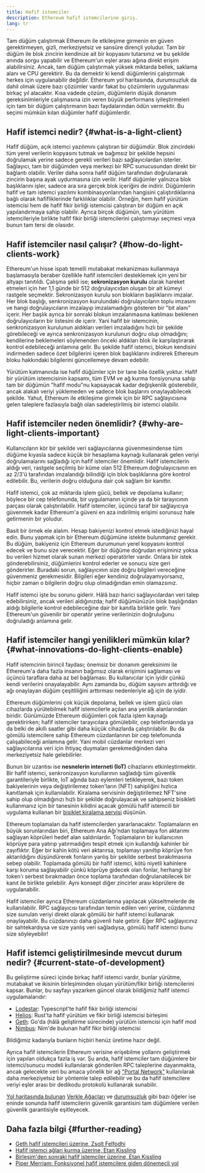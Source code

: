 ```yaml
---
title: Hafif istemciler
description: Ethereum hafif istemcilerine giriş.
lang: tr
---
```


Tam düğüm çalıştırmak Ethereum ile etkileşime girmenin en güven gerektirmeyen, gizli, merkeziyetsiz ve sansüre dirençli yoludur. Tam bir düğüm ile blok zincirin kendinize ait bir kopyasını tutarsınız ve bu şekilde anında sorgu yapabilir ve Ethereum'un eşler arası ağına direkt erişim alabilirsiniz. Ancak, tam düğüm çalıştırmak yüksek miktarda bellek, saklama alanı ve CPU gerektirir. Bu da demektir ki kendi düğümlerini çalıştırmak herkes için uygulanabilir değildir. Ethereum yol haritasında, durumsuzluk da dahil olmak üzere bazı çözümler vardır fakat bu çözümlerin uygulanması birkaç yıl alacaktır. Kısa vadede çözüm, düğümlerin düşük donanım gereksinimleriyle çalışmasına izin veren büyük performans iyileştirmeleri için tam bir düğüm çalıştırmanın bazı faydalarından ödün vermektir. Bu seçimi mümkün kılan düğümler hafif düğümlerdir.

## Hafif istemci nedir? {#what-is-a-light-client}

Hafif düğüm, açık istemci yazılımını çalıştıran bir düğümdür. Blok zincirdeki tüm yerel verilerin kopyasını tutmak ve bağımsız bir şekilde hepsini doğrulamak yerine sadece gerekli verileri bazı sağlayıcılardan isterler. Sağlayıcı, tam bir düğümden veya merkezi bir RPC sunucusundan direkt bir bağlantı olabilir. Veriler daha sonra hafif düğüm tarafından doğrulanarak zincirin başına ayak uydurmasına izin verilir. Hafif düğümler yalnızca blok başlıklarını işler, sadece ara sıra gerçek blok içeriğini de indirir. Düğümlerin hafif ve tam istemci yazılımı kombinasyonlarından hangisini çalıştırdıklarına bağlı olarak hafifliklerinde farklılıklar olabilir. Örneğin, hem hafif yürütüm istemcisi hem de hafif fikir birliği istemcisi çalıştıran bir düğüm en açık yapılandırmaya sahip olabilir. Ayrıca birçok düğümün, tam yürütüm istemcileriyle birlikte hafif fikir birliği istemcilerini çalıştırmayı seçmesi veya bunun tam tersi de olasıdır.

## Hafif istemciler nasıl çalışır? {#how-do-light-clients-work}

Ethereum'un hisse ispatı temelli mutabakat mekanizması kullanmaya başlamasıyla beraber özellikle hafif istemcileri desteklemek için yeni bir altyapı tanıtıldı. Çalışma şekli ise; **sekronizasyon kurulu** olarak hareket etmeleri için her 1,1 günde bir 512 doğrulayıcıdan oluşan bir alt kümeyi rastgele seçmektir. Sekronizasyon kurulu son blokların başlıklarını imzalar. Her blok başlığı, senkronizasyon kurulundaki doğrulayıcıların toplu imzasını ve hangi doğrulayıcıların imzalayıp imzalamadığını gösteren bir "bit alanı" içerir. Her başlık ayrıca bir sonraki blokun imzalanmasına katılması beklenen doğrulayıcıların bir listesini de içerir. Yani hafif bir istemcinin, senkronizasyon kurulunun aldıkları verileri imzaladığını hızlı bir şekilde görebileceği ve ayrıca senkronizasyon kurulunun doğru olup olmadığını; kendilerine beklemeleri söylenenden önceki aldıkları blok ile karşılaştırarak kontrol edebileceği anlamına gelir. Bu şekilde hafif istemci, blokun kendisini indirmeden sadece özet bilgilerini içeren blok başlıklarını indirerek Ethereum bloku hakkındaki bilgilerini güncellemeye devam edebilir.

Yürütüm katmanında ise hafif düğümler için bir tane bile özellik yoktur. Hafif bir yürütüm istemcisinin kapsamı, tüm EVM ve ağ kurma fonsiyonuna sahip tam bir düğümün "hafif modu"nu kapsayacak kadar değişkenlik gösterebilir, ancak alakalı veriyi yüklemeden ve sadece blok başlarını onaylayabilecek şekilde. Yahut, Ethereum ile etkileşime girmek için bir RPC sağlayıcısına gelen taleplere fazlasıyla bağlı olan sadeleştirilmiş bir istemci olabilir.

## Hafif istemciler neden önemlidir? {#why-are-light-clients-important}

Kullanıcıların kör bir şekilde veri sağlayıcılarına güvenmesindense tüm düğüme kıyasla sadece küçük bir hesaplama kaynağı kullanarak gelen veriyi doğrulamalarını sağladığı için hafif istemciler önemlidir. Hafif istemcilerin aldığı veri, rastgele seçilmiş bir küme olan 512 Ethereum doğrulayıcısının en az 2/3'ü tarafından imzalandığı bilindiği için blok başlıklarına göre kontrol edilebilir. Bu, verilerin doğru olduğuna dair çok sağlam bir kanıttır.

Hafif istemci, çok az miktarda işlem gücü, bellek ve depolama kullanır; böylece bir cep telefonunda, bir uygulamanın içinde ya da bir tarayıcının parçası olarak çalıştırılabilir. Hafif istemciler, üçüncü taraf bir sağlayıcıya güvenmek kadar Ethereum'a güveni en aza indirilmiş erişimi sorunsuz hale getirmenin bir yoludur.

Basit bir örnek ele alalım. Hesap bakiyenizi kontrol etmek istediğinizi hayal edin. Bunu yapmak için bir Ethereum düğümüne istekte bulunmanız gerekir. Bu düğüm, bakiyeniz için Ethereum durumunun yerel kopyasını kontrol edecek ve bunu size verecektir. Eğer bir düğüme doğrudan erişiminiz yoksa bu verileri hizmet olarak sunan merkezi operatörler vardır. Onlara bir istek gönderebilirsiniz, düğümlerini kontrol ederler ve sonucu size geri gönderirler. Buradaki sorun, sağlayıcının size doğru bilgileri vereceğine güvenmeniz gerekmesidir. Bilgileri eğer kendiniz doğrulayamıyorsanız, hiçbir zaman o bilgilerin doğru olup olmadığından emin olamazsınız.

Hafif istemci işte bu sorunu giderir. Hâlâ bazı harici sağlayıcılardan veri talep edebilirsiniz, ancak verileri aldığınızda; hafif düğümünüzün blok başlığından aldığı bilgilerle kontrol edebileceğine dair bir kanıtla birlikte gelir. Yani Ethereum'un güvenilir bir operatör yerine verilerinizin doğruluğunu doğruladığı anlamına gelir.

## Hafif istemciler hangi yenilikleri mümkün kılar? {#what-innovations-do-light-clients-enable}

Hafif istemcinin birincil faydası; önemsiz bir donanım gereksinimi ile Ethereum'a daha fazla insanın bağımsız olarak erişimini sağlaması ve üçüncü taraflara daha az bel bağlaması. Bu kullanıcılar için iyidir çünkü kendi verilerini onayalayabilir. Aynı zamanda bu, düğüm sayısını arttırdığı ve ağı onaylayan düğüm çeşitliliğini arttırması nedenleriyle ağ için de iyidir.

Ethereum düğümlerini çok küçük depolama, bellek ve işlem gücü olan cihazlarda yürütebilmek hafif istemcilerle açılan ana yenlilk alanlarından biridir. Günümüzde Ethereum düğümleri çok fazla işlem kaynağı gerektirirken; hafif istemciler tarayıcılara gömülebilir, cep telefonlarında ya da belki de akıllı saatler gibi daha küçük cihazlarda çalıştırılabilir. Bu da gömülü istemcilere sahip Ethereum cüzdanlarının bir cep telefonunda çalışabileceği anlamına gelir. Yani mobil cüzdanlar merkezi veri sağlayıcılarına veri için ihtiyaç duymaları gerekmediğinden daha merkeziyetsiz hale gelebilirler.

Bunun bir uzantısı ise **nesnelerin interneti (IoT)** cihazlarını etkinleştirmektir. Bir hafif istemci, senkronizasyon kurullarının sağladığı tüm güvenlik garantileriyle birlikte, IoT ağında bazı eylemleri tetikleyerek, bazı token bakiyelerinin veya değiştirilemez token'ların (NFT) sahipliğini hızlıca kanıtlamak için kullanılabilir. Kiralama servisinin değiştirilemez NFT'sine sahip olup olmadığınızı hızlı bir şekilde doğrulayacak ve sahipseniz bisikleti kullanmanız için bir tanesinin kilidini açacak gömülü hafif istemcili bir uygulama kullanan bir [bisiklet kiralama servisi](https://youtu.be/ZHNrAXf3RDE?t=929) düşünün.

Ethereum toplamaları da hafif istemcilerden yararlanacaktır. Toplamaların en büyük sorunlarından biri, Ethereum Ana Ağı'ndan toplamaya fon aktarımı sağlayan köprüleri hedef alan saldırılardır. Toplamaların bir kullanıcının köprüye para yatırıp yatırmadığını tespit etmek için kullandığı kahinler bir zayıflıktır. Eğer bir kahin kötü veri aktarırsa, toplamayı yanıltıp köprüye fon aktarıldığını düşündürerek fonların yanlış bir şekilde serbest bırakılmasına sebep olabilir. Toplamada gömülü bir hafif istemci, kötü niyetli kahinlere karşı koruma sağlayabilir çünkü köprüye gidecek olan fonlar, herhangi bir token'ı serbest bırakmadan önce toplama tarafından doğrulanabilecek bir kanıt ile birlikte gelebilir. Aynı konsept diğer zincirler arası köprülere de uygulanabilir.

Hafif istemciler ayrıca Ethereum cüzdanlarına yapılacak yükseltmelerde de kullanılabilir. RPC sağlayıcısı tarafından temin edilen veri yerine, cüzdanınız size sunulan veriyi direkt olarak gömülü bir hafif istemci kullanarak onaylayabilir. Bu cüzdanınızı daha güvenli hale getirir. Eğer RPC sağlayıcınız bir sahtekardıysa ve size yanlış veri sağladıysa, gömülü hafif istemci bunu size söyleyebilir!

## Hafif istemci geliştirilmesinde mevcut durum nedir? {#current-state-of-development}

Bu geliştirme süreci içinde birkaç hafif istemci vardır, bunlar yürütme, mutabakat ve ikisinin birleşiminden oluşan yürütüm/fikir birliği istemcilerini kapsar. Bunlar, bu sayfayı yazarken güncel olarak bildiğimiz hafif istemci uygulamalarıdır:

- [Lodestar](https://github.com/ChainSafe/lodestar/tree/unstable/packages/light-client): Typescript'te hafif fikir birliği istemcisi
- [Helios](https://github.com/a16z/helios): Rust'ta hafif yürütüm ve fikir birliği istemcisi birleşimi
- [Geth](https://github.com/ethereum/go-ethereum/tree/master/light): Go'da (hâlâ geliştirme sürecinde) yürütüm istemcisi için hafif mod
- [Nimbus](https://nimbus.guide/el-light-client.html): Nim'de bulunan hafif fikir birliği istemcisi

Bildiğimiz kadarıyla bunların hiçbiri henüz üretime hazır değil.

Ayrıca hafif istemcilerin Ethereum verisine erişebilme yollarını geliştirmek için yapılan oldukça fazla iş var. Şu anda, hafif istemciler tam düğümlere bir istemci/sunucu modeli kullanılarak gönderilen RPC taleplerine dayanmakta, ancak gelecekte veri bu amaca yönelik bir ağ ["Portal Network"](https://www.ethportal.net/) kullanılarak daha merkeziyetsiz bir yöntemle talep edilebilir ve bu da hafif istemcilere veriyi eşler arası bir dedikodu protokolü kullanarak sunabilir.

[Yol haritasında bulunan](/roadmap/) [Verkle Ağaçları](/roadmap/verkle-trees/) ve [durumsuzluk](/roadmap/statelessness/) gibi bazı öğeler ise eninde sonunda hafif istemcilerin güvenlik garantisini tam düğümlere verilen güvenlik garantisiyle eşitleyecek.

## Daha fazla bilgi {#further-reading}

- [Geth hafif istemcileri üzerine, Zsolt Felfodhi](https://www.youtube.com/watch?v=EPZeFXau-RE)
- [Hafif istemci ağları kurma üzerine, Etan Kissling](https://www.youtube.com/watch?v=85MeiMA4dD8)
- [Birleşim'den sonraki hafif istemciler üzerine, Etan Kissling](https://www.youtube.com/watch?v=ZHNrAXf3RDE)
- [Piper Merriam: Fonksiyonel hafif istemcilere giden dönemeçli yol](https://snakecharmers.ethereum.org/the-winding-road-to-functional-light-clients/)

